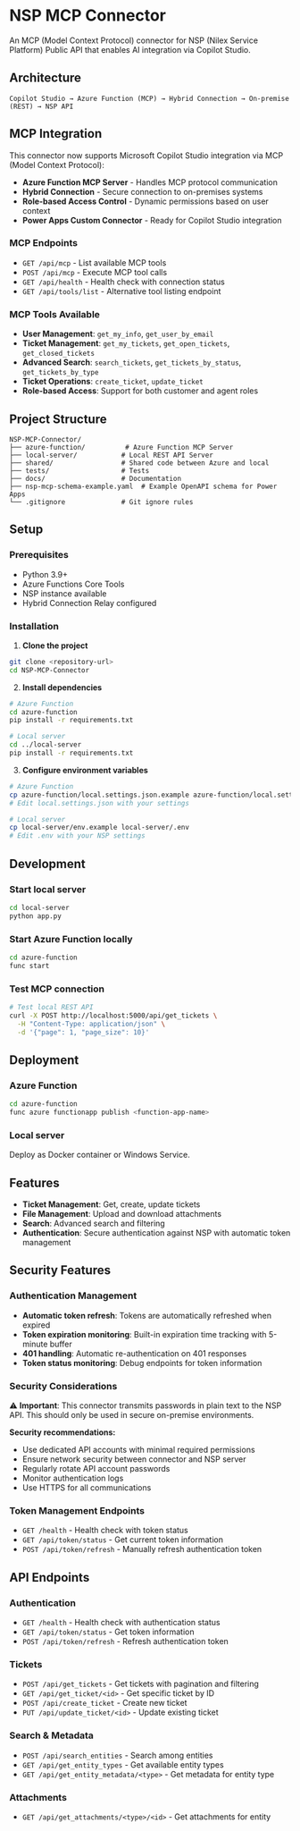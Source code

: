 # NSP MCP Connector

An MCP (Model Context Protocol) connector for NSP (Nilex Service Platform) Public API that enables AI integration via Copilot Studio.

## Architecture

```
Copilot Studio → Azure Function (MCP) → Hybrid Connection → On-premise (REST) → NSP API
```

## MCP Integration

This connector now supports Microsoft Copilot Studio integration via MCP (Model Context Protocol):

- **Azure Function MCP Server** - Handles MCP protocol communication
- **Hybrid Connection** - Secure connection to on-premises systems
- **Role-based Access Control** - Dynamic permissions based on user context
- **Power Apps Custom Connector** - Ready for Copilot Studio integration

### MCP Endpoints
- `GET /api/mcp` - List available MCP tools
- `POST /api/mcp` - Execute MCP tool calls
- `GET /api/health` - Health check with connection status
- `GET /api/tools/list` - Alternative tool listing endpoint

### MCP Tools Available
- **User Management**: `get_my_info`, `get_user_by_email`
- **Ticket Management**: `get_my_tickets`, `get_open_tickets`, `get_closed_tickets`
- **Advanced Search**: `search_tickets`, `get_tickets_by_status`, `get_tickets_by_type`
- **Ticket Operations**: `create_ticket`, `update_ticket`
- **Role-based Access**: Support for both customer and agent roles

## Project Structure

```
NSP-MCP-Connector/
├── azure-function/          # Azure Function MCP Server
├── local-server/           # Local REST API Server
├── shared/                 # Shared code between Azure and local
├── tests/                  # Tests
├── docs/                   # Documentation
├── nsp-mcp-schema-example.yaml  # Example OpenAPI schema for Power Apps
└── .gitignore              # Git ignore rules
```

## Setup

### Prerequisites
- Python 3.9+
- Azure Functions Core Tools
- NSP instance available
- Hybrid Connection Relay configured

### Installation

1. **Clone the project**
```bash
git clone <repository-url>
cd NSP-MCP-Connector
```

2. **Install dependencies**
```bash
# Azure Function
cd azure-function
pip install -r requirements.txt

# Local server
cd ../local-server
pip install -r requirements.txt
```

3. **Configure environment variables**
```bash
# Azure Function
cp azure-function/local.settings.json.example azure-function/local.settings.json
# Edit local.settings.json with your settings

# Local server
cp local-server/env.example local-server/.env
# Edit .env with your NSP settings
```

## Development

### Start local server
```bash
cd local-server
python app.py
```

### Start Azure Function locally
```bash
cd azure-function
func start
```

### Test MCP connection
```bash
# Test local REST API
curl -X POST http://localhost:5000/api/get_tickets \
  -H "Content-Type: application/json" \
  -d '{"page": 1, "page_size": 10}'
```

## Deployment

### Azure Function
```bash
cd azure-function
func azure functionapp publish <function-app-name>
```

### Local server
Deploy as Docker container or Windows Service.

## Features

- **Ticket Management**: Get, create, update tickets
- **File Management**: Upload and download attachments
- **Search**: Advanced search and filtering
- **Authentication**: Secure authentication against NSP with automatic token management

## Security Features

### Authentication Management
- **Automatic token refresh**: Tokens are automatically refreshed when expired
- **Token expiration monitoring**: Built-in expiration time tracking with 5-minute buffer
- **401 handling**: Automatic re-authentication on 401 responses
- **Token status monitoring**: Debug endpoints for token information

### Security Considerations
⚠️ **Important**: This connector transmits passwords in plain text to the NSP API. This should only be used in secure on-premise environments.

**Security recommendations:**
- Use dedicated API accounts with minimal required permissions
- Ensure network security between connector and NSP server
- Regularly rotate API account passwords
- Monitor authentication logs
- Use HTTPS for all communications

### Token Management Endpoints
- `GET /health` - Health check with token status
- `GET /api/token/status` - Get current token information
- `POST /api/token/refresh` - Manually refresh authentication token

## API Endpoints

### Authentication
- `GET /health` - Health check with authentication status
- `GET /api/token/status` - Get token information
- `POST /api/token/refresh` - Refresh authentication token

### Tickets
- `POST /api/get_tickets` - Get tickets with pagination and filtering
- `GET /api/get_ticket/<id>` - Get specific ticket by ID
- `POST /api/create_ticket` - Create new ticket
- `PUT /api/update_ticket/<id>` - Update existing ticket

### Search & Metadata
- `POST /api/search_entities` - Search among entities
- `GET /api/get_entity_types` - Get available entity types
- `GET /api/get_entity_metadata/<type>` - Get metadata for entity type

### Attachments
- `GET /api/get_attachments/<type>/<id>` - Get attachments for entity 